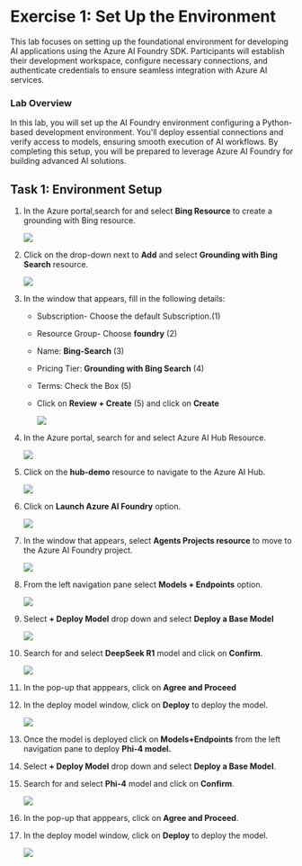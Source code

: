 # Exercise 1: Set Up the Environment

This lab focuses on setting up the foundational environment for developing AI applications using the Azure AI Foundry SDK. Participants will establish their development workspace, configure necessary connections, and authenticate credentials to ensure seamless integration with Azure AI services.

### Lab Overview

In this lab, you will set up the AI Foundry environment configuring a Python-based development environment. You'll deploy essential connections and verify access to models, ensuring smooth execution of AI workflows. By completing this setup, you will be prepared to leverage Azure AI Foundry for building advanced AI solutions.

## Task 1: Environment Setup 

1. In the Azure portal,search for and select **Bing Resource** to create a grounding with Bing resource.

   ![](/images/b14.png)

1. Click on the drop-down next to **Add** and select **Grounding with Bing Search** resource.

   ![](/images/b15.png)

1. In the window that appears, fill in the following details:

   - Subscription- Choose the default Subscription.(1)
   - Resource Group- Choose **foundry** (2)
   - Name: **Bing-Search** (3)
   - Pricing Tier: **Grounding with Bing Search** (4)
   - Terms: Check the Box (5)
   - Click on **Review + Create** (5) and click on **Create**

     ![](/images/b16.png)









1. In the Azure portal, search for and select Azure AI Hub Resource.

   ![](/images/b1.png)

1. Click on the **hub-demo** resource to navigate to the Azure AI Hub.

   ![](/images/b2.png)

1. Click on **Launch Azure AI Foundry** option.

   ![](/images/b3.png)

1. In the window that appears, select **Agents Projects resource** to move to the Azure AI Foundry project.

   ![](/images/b4.png)

1. From the left navigation pane select **Models + Endpoints** option.

   ![](/images/b6.png)

1. Select **+ Deploy Model** drop down and select **Deploy a Base Model**

   ![](/images/b7.png)

1. Search for and select **DeepSeek R1** model and click on **Confirm**.

   ![](/images/b9.png)

1. In the pop-up that apppears, click on **Agree and Proceed**

1. In the deploy model window, click on **Deploy** to deploy the model.

   ![](/images/b10.png)

1. Once the model is deployed click on **Models+Endpoints** from the left navigation pane to deploy **Phi-4 model.**

1. Select **+ Deploy Model** drop down and select **Deploy a Base Model**.

1. Search for and select **Phi-4** model and click on **Confirm**.

   ![](/images/b12.png)

1. In the pop-up that apppears, click on **Agree and Proceed**.

1. In the deploy model window, click on **Deploy** to deploy the model.

   ![](/images/b13.png)

















